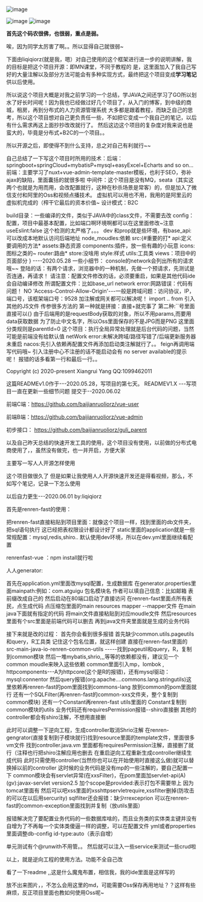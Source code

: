 ![image](https://img.shields.io/badge/version-v1.0-green)


![image](https://img.shields.io/badge/author-liqiqiorz-yellow)
![image](https://img.shields.io/badge/build-passing-brightgreen)

**首先这个码农很佛，也很弱，重点是弱。**

唉，因为同学太厉害了啊。。所以显得自己就很弱~

下面由liqiqiorz(就是我，嗯）对自己使用的这个框架进行进一步的说明讲解，我的目标是把这个项目开源：即MN课堂，不同于教程的
是，这里面加入了我自己写好的大量注解以及部分方法可能会有多种实现方式，最终把这个项目变成**学习笔记**供以后使用。

所以说这个项目大概是对我之前学习的一个总结，学JAVA之间还学习了GO所以划水了好长时间呢！因为我也已经做过好几个项目了，从入门的博客，到中级的商城，租房，再到分布式的人力资源管理系统
大多都是跟着教程，而缺乏自己的思考，所以这个项目想对自己更负责任一些，不如把它变成一个我自己的笔记，以后有什么需求再这上面抄抄改改就行了。
然后这边这个项目的复杂度对我来说也是蛮大的，毕竟是分布式+B2C的一个项目。。

所以开源之后，即使得不到什么支持，总之对自己有利就行~~

自己总结了一下写这个项目时所用的技术：后端：springboot+springCloud+mybatisP+mysql+easyExcel+Echarts and so on...
前端：主要学习了nuxt+vue-admin-template-master模板，也利于SEO，弥补ajax的缺陷，里面囊括的就很多啦
中间件：这个项目是没有MQ，seata（其实这两个也就是为用而用，会改配置就行，这种在秒杀场景是常客）的，但是加入了微信支付和阿里的Oss和视频点播技术。
虚拟机可以用也不用，我用的是阿里云的虚拟机完成的（榨干它最后的资本价值~
设计模式：B2C

build目录：一些编译的文件，类似于JAVA中的class文件，不需要去改
config：配置，项目中最基本配置，比如端口啊环境啊都可以在这里面修改~注意useEslint:false  这个检测的太严格了。。。
dev 和prop就是些环境，有base_api:可以改成本地默认访问后端地址
node_moudles:依赖
src:{#重要的打*
api:定义要调用的方法*
assets:静态资源
components:插件，放一些有趣的小玩意
icons:图标之类的~
router:路由*
store:没啥用
style:样式
utils:工具类
views：项目中的页面部分
}    ----2020.05.28
一些小细节：
console的network会列出所有的请求哦~~
登陆的话：有两个请求，浏览器中的一种机制，先做一个预请求，先测试是否连通，再请求！
请注意：配置文件修改的话，必须要重启，如果是其他代码ide会自动编译修改
所谓配置文件：比如base_url
network error:网路错误：代码有问题！
NO 'Access-Control-Allow-Origin'---一般是跨域问题：访问协议，IP，端口号，该框架端口号：9528
加注解或网关都可以解决呢！
import .. from 引入其他的JS文件
传参很多方法的
第一种就是拼接：直接+就完事了
第二种:``号里面直接可以{}
由于后端用的是requestBody获取的对象，所以不用params,而要用data获取数据
为了防止中文名字，所以Oss里面保存的不是JPG而是PNG
这里面分类规则是parentId=0
这个项目：执行全局异常处理就是后台代码的问题，当然可能是前端没有给默认值
netWork error:未解决跨域/路径写错了/后端更新服务器未重启
nacos:先引入依赖再配置文件再添加启动类注解就行了。。
feign再调用端写代码哦~
引入注册中心不注册的话不能启动会有 no server available的提示呢！
报错的话多看第一行和最后一行。。

Copyright (c) 2020-present Xiangrui Yang QQ:1099462011

这篇READMEv1.0作于---2020.05.28，写项目的第七天。
READMEV1.X ---写项目一直在更新一些细节问题
提交于--2020.06.02

前端C端：https://github.com/baijianruoliorz/vue-user

前端B端：https://github.com/baijianruoliorz/vue-admin

初步接口：
https://github.com/baijianruoliorz/guli_parent


以及自己昨天总结的快速开发工具的使用，这个项目没有使用，以前做的分布式电商使用了，，虽然没有做完，也一并开启，方便大家

主要写一写人人开源怎样使用

这个项目做很久了 但是如果让我使用人人开源快速开发还是得看视频，那么，不如写个笔记，记录一下怎么使用

以后自力更生---2020.06.01
  by:liqiqiorz
  
  
首先是renren-fast的使用：

把renren-fast直接粘贴到项目里面：就像这个项目一样，找到里面的db文件夹，把sql语句执行
这已经把表权限设计都设计好了 static里面的application就是一些常规配置：mysql,redis,shiro..
默认使用dev环境，所以在dev.yml里面继续看配置

renrenfast-vue ：npm install就行啦

人人generator:

首先在application.yml里面改mysql配置，生成数据库
在generator.properties里面mainpath:例如：com.atguigu
包名模块名
作者可以填自己信息：比如邮箱
表前缀改成自己的
然后启动在80端口启动了直接访问
在renren-fast里面点所有表民，点生成代码
点压缩包里面的main resources mapper --mapper文件
在main java下面就有指定的代码
将main文件直接粘贴到对应moudle文件 
然后resources里面有个src里面是前端代码可以删去
再到java文件夹里面就是生成的业务代码

接下来就是改的过程：
首先你会看到很多报错
首先缺少common.utils.pageutils 和query，R工具类 记住这个包名位置，就这样创建
直接在renren-fast里面的src-main-java-io-renren-common-utils -----找到pageutil和query，R，复制到common模块
然后一堆mybatis,shrio,,,等等的依赖都没有，建议见一个common moudle来映入这些依赖
common里面引入mp，lombok , httpcomponents---A为httpcore(这个是R的报错)，还有mysql驱动：mysql:connentor
然后query报错(org.apache....commons.lang.stringutils)这里依赖再renren-fast的pom里面找到commons-lang
放到common的pom里面就行
还有一个SQLFilter(再renren-fast的common-xxs文件夹，整个复制到common模块)
还有一个Constant再renren-fast utils里面的 Constant复制到common模块的utils
业务代码还有requiresPermission报错--shiro直接删 其他的controller都会有shiro注解，不想用直接删

此时可以调整一下逆向工程，生成controller取消Shrio注解
在renren-gengrator(直接复制到子模块就行)找到resource里面的template文件，里面很多vm文件
找到controller.java.vm 里面都有requiresPermission注解，直接删了就行（注释也行把shiro注解应用也删去
在重启逆向工程重新生成controller继续生成代码
此时只需使用controller(当然你也可以在开始使用时直接这么做)就可以替换掉以前的controller
这时候的业务代码是没有mp的一些注解的，要自己配置一下
common模块会有servlet异常(在xxsFilter)，在pom里面加servlet-api(A) (gv):javax-servlet version2.5 加个scope是provided:表示打包不需要带上
因为tomcat里面有 然后可以吧xss里面的xsshttpservletrequire,xssfilter删掉(防攻击的可以在以后用sercurity)
sqlfilter还会报错：缺少rrexceprion 可以在renren-fast的common-exception里面找到并复制（放utils里面）

报错解决完了要配置业务代码的一些数据库啥的，而且业务类的实体类主键并没有自增为了不再每一个实体类傻逼一样的调整，可以在配置文件
yml或者properties里面调整db-config id-type:auto（表示自增）

单元测试有个@runwith不用管。。
然后就可以注入一些service来测试一些crud啦


以上，就是逆向工程的使用方法。功能不全自己改




看了一下readme ,,这是什么魔鬼布置，相信我，我的ide里面是这样写的



放不出来图片，，不怎么会用这里的md，可能需要Oss保存再用地址？？这样有些麻烦，反正项目里面也教如何使用Oss呢~
